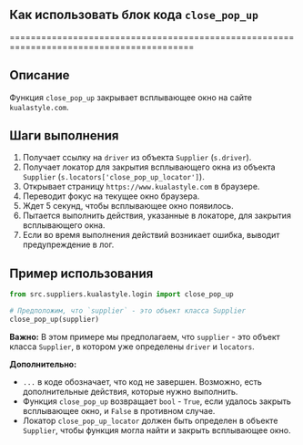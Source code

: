 ## Как использовать блок кода `close_pop_up`
=========================================================================================

Описание
-------------------------
Функция `close_pop_up` закрывает всплывающее окно на сайте `kualastyle.com`. 

Шаги выполнения
-------------------------
1. Получает ссылку на `driver` из объекта `Supplier` (`s.driver`).
2. Получает локатор для закрытия всплывающего окна из объекта `Supplier` (`s.locators['close_pop_up_locator']`).
3. Открывает страницу `https://www.kualastyle.com` в браузере.
4. Переводит фокус на текущее окно браузера.
5. Ждет 5 секунд, чтобы всплывающее окно появилось.
6. Пытается выполнить действия, указанные в локаторе, для закрытия всплывающего окна.
7. Если во время выполнения действий возникает ошибка, выводит предупреждение в лог.

Пример использования
-------------------------

```python
from src.suppliers.kualastyle.login import close_pop_up

# Предположим, что `supplier` - это объект класса Supplier
close_pop_up(supplier) 
```

**Важно:**  В этом примере мы предполагаем, что `supplier` - это объект класса `Supplier`, в котором уже определены `driver` и `locators`. 

**Дополнительно:**

- `...`  в коде обозначает, что код не завершен. Возможно, есть дополнительные действия, которые нужно выполнить.
- Функция `close_pop_up` возвращает `bool` - `True`, если удалось закрыть всплывающее окно, и `False` в противном случае.
- Локатор `close_pop_up_locator` должен быть определен в объекте `Supplier`, чтобы функция могла найти и закрыть всплывающее окно.